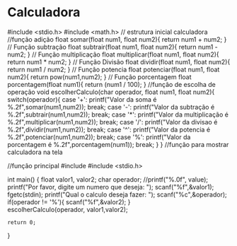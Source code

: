 # Calculadora
#include <stdio.h>
#include <math.h>
// estrutura inicial calculadora
//função adição
float somar(float num1, float num2){
    return num1 + num2;
}
// Função subtração
float subtrair(float num1, float num2){
    return num1 - num2;
}
// Função multiplicação
float multiplicar(float num1, float num2){
    return num1 * num2;
}
// Função Divisão
float dividir(float num1, float num2){
    return num1 / num2;
}
// Função potencia
float potenciar(float num1, float num2){
    return pow(num1,num2);
}
// Função porcentagem
float porcentagem(float num1){
    return (num1 / 100);
}
//função de escolha de operação
void escolherCalculo(char operador, float num1, float num2){
    switch(operador){
        case '+':
            printf("Valor da soma é %.2f",somar(num1,num2));
        break;
	    case '-':
	            printf("Valor da subtração é %.2f",subtrair(num1,num2));
	        break;
	    case '*':
	            printf("Valor da multiplicação é %.2f",multiplicar(num1,num2));
	        break;
	    case '/':
	            printf("Valor da divisao é %.2f",dividir(num1,num2));
	        break;
	    case '^':
	            printf("Valor da potencia é %.2f",potenciar(num1,num2));
	        break;
	    case '%':
	            printf("Valor da porcentagem é %.2f",porcentagem(num1));
	        break;
}
}
//função para mostrar calculadora na tela

//função principal
#include <iostream>
#include <stdio.h>

int main() {
    float valor1, valor2;
    char operador;
    //printf("%.0f", value);
    printf("Por favor, digite um numero que deseja: ");
    scanf("%f",&valor1);
    fgetc(stdin);
    printf("Qual o calculo deseja fazer: ");
    scanf("%c",&operador);
    if(operador != '%'){
    scanf("%f",&valor2);
	}			
	escolherCalculo(operador, valor1,valor2);
    
    return 0;
}
